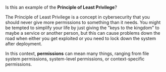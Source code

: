 Is this an example of the **Principle of Least Privilege**?

The Principle of Least Privilege is a concept in cybersecurity that you should never give more permissions to something than it needs. You might be tempted to simplify your life by just giving the "keys to the kingdom" to maybe a service or another person, but this can cause problems down the road when either you get exploited or you need to lock down the system after deployment.

In this context, **permissions** can mean many things, ranging from file system permissions, system-level permissions, or context-specific permissions. 